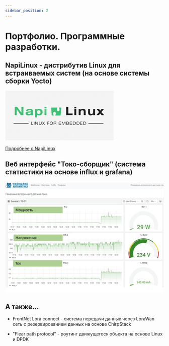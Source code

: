 ```yaml
---
sidebar_position: 2
---
```


# Портфолио. Программные разработки.

## NapiLinux - дистрибутив Linux для встраиваемых систем (на основе системы сборки Yocto)

![NapiLinux logo](img1/logo-w.png)

[Подробнее о NapiLinux]()

  
## Веб интерфейс "Токо-сборщик" (система статистики на основе influx и grafana)

![](img1/front-web-4.png)
  
## А также...

- FrontNet Lora connect - система передачи данных через LoraWan сеть с резервированием данных на основе ChirpStack
  
- "Flear path protocol" - роутинг движущегося объекта на основе Linux и DPDK
  
